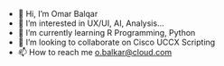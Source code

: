 - 👋 Hi, I’m Omar Balqar
- 👀 I’m interested in UX/UI, AI, Analysis...
- 🌱 I’m currently learning R Programming, Python
- 💞️ I’m looking to collaborate on Cisco UCCX Scripting
- 📫 How to reach me o.balkar@cloud.com

<!---
Balqar/Balqar is a ✨ special ✨ repository because its `README.md` (this file) appears on your GitHub profile.
You can click the Preview link to take a look at your changes.
--->
